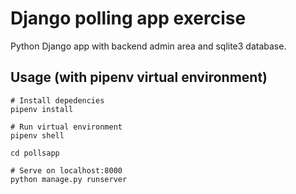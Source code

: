# Django polling app exercise

Python Django app with backend admin area and sqlite3 database.

## Usage (with pipenv virtual environment)

```
# Install depedencies
pipenv install

# Run virtual environment
pipenv shell

cd pollsapp

# Serve on localhost:8000
python manage.py runserver
```
